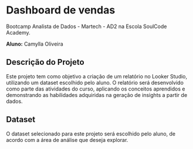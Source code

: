 # Dashboard de vendas

 Bootcamp Analista de Dados - Martech - AD2 na Escola SoulCode Academy.

**Aluno:** Camylla Oliveira

## Descrição do Projeto

Este projeto tem como objetivo a criação de um relatório no Looker Studio, utilizando um dataset escolhido pelo aluno. O relatório será desenvolvido como parte das atividades do curso, aplicando os conceitos aprendidos e demonstrando as habilidades adquiridas na geração de insights a partir de dados.

## Dataset

O dataset selecionado para este projeto será escolhido pelo aluno, de acordo com a área de análise que deseja explorar.



